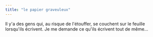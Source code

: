 ```yaml
---
title: "le papier graveuleux"
---
```


Il y'a des gens qui, au risque de l'étouffer, se couchent sur le feuille
lorsqu'ils écrivent. Je me demande ce qu'ils écrivent tout de même...

